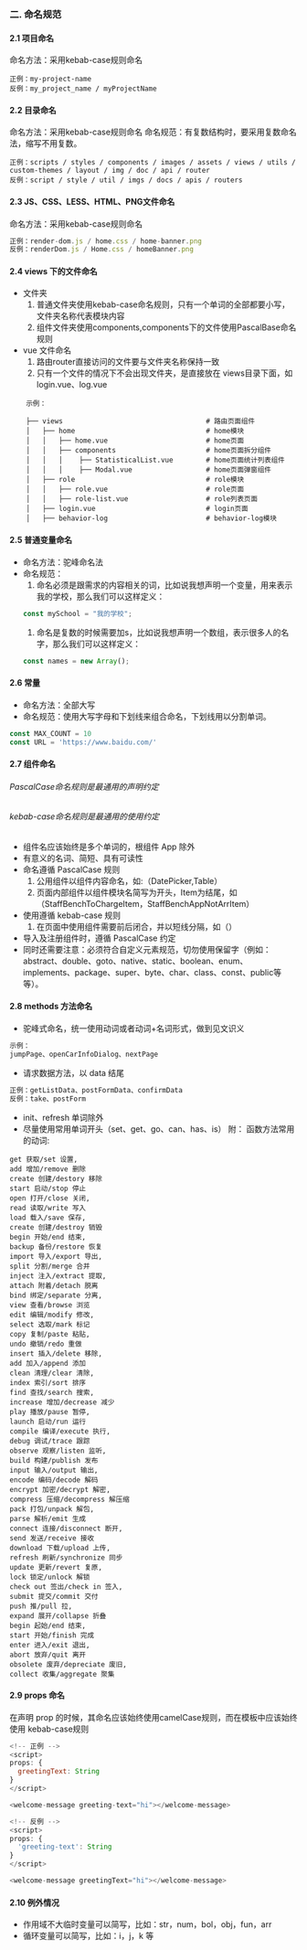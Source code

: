 ### 二. 命名规范

#### 2.1 项目命名

命名方法：采用kebab-case规则命名

    正例：my-project-name
    反例：my_project_name / myProjectName

#### 2.2 目录命名

命名方法：采用kebab-case规则命名
命名规范：有复数结构时，要采用复数命名法，缩写不用复数。

    正例：scripts / styles / components / images / assets / views / utils / custom-themes / layout / img / doc / api / router
    反例：script / style / util / imgs / docs / apis / routers

#### 2.3 JS、CSS、LESS、HTML、PNG文件命名

命名方法：采用kebab-case规则命名

```javascript
正例：render-dom.js / home.css / home-banner.png
反例：renderDom.js / Home.css / homeBanner.png
```

#### 2.4 views 下的文件命名

*   文件夹
    1.  普通文件夹使用kebab-case命名规则，只有一个单词的全部都要小写，文件夹名称代表模块内容
    2.  组件文件夹使用components,components下的文件使用PascalBase命名规则
*   vue 文件命名
    1.  路由router直接访问的文件要与文件夹名称保持一致
    2.  只有一个文件的情况下不会出现文件夹，是直接放在 views目录下面，如 login.vue、log.vue
```
    示例：
     
    ├── views                                   # 路由页面组件
    │   ├── home                                # home模块
    │   │   ├── home.vue                        # home页面
    │   │   ├── components                      # home页面拆分组件
    │   │   │    ├── StatisticalList.vue        # home页面统计列表组件
    │   │   │    ├── Modal.vue                  # home页面弹窗组件
    │   ├── role                                # role模块
    │   │   ├── role.vue                        # role页面
    │   │   ├── role-list.vue                   # role列表页面
    │   ├── login.vue                           # login页面
    │   ├── behavior-log                        # behavior-log模块
```


#### 2.5 普通变量命名

*   命名方法：驼峰命名法
*   命名规范：
    1.  命名必须是跟需求的内容相关的词，比如说我想声明一个变量，用来表示我的学校，那么我们可以这样定义：
    ```javascript
    const mySchool = "我的学校";
    ```
    1.  命名是复数的时候需要加s，比如说我想声明一个数组，表示很多人的名字，那么我们可以这样定义：
    ```javascript
    const names = new Array();
    ```

#### 2.6 常量

*   命名方法：全部大写
*   命名规范：使用大写字母和下划线来组合命名，下划线用以分割单词。

```javascript
const MAX_COUNT = 10
const URL = 'https://www.baidu.com/'
```

#### 2.7 组件命名

###### PascalCase命名规则是最通用的声明约定

###### kebab-case命名规则是最通用的使用约定

*   组件名应该始终是多个单词的，根组件 App 除外
*   有意义的名词、简短、具有可读性
*   命名遵循 PascalCase 规则
    1.  公用组件以组件内容命名，如:（DatePicker,Table）
    2.  页面内部组件以组件模块名简写为开头，Item为结尾，如（StaffBenchToChargeItem，StaffBenchAppNotArrItem）
*   使用遵循 kebab-case 规则
    1.  在页面中使用组件需要前后闭合，并以短线分隔，如（<date-picker></date-picker>）
*   导入及注册组件时，遵循 PascalCase 约定
*   同时还需要注意：必须符合自定义元素规范，切勿使用保留字（例如：abstract、double、goto、native、static、boolean、enum、implements、package、super、byte、char、class、const、public等等）。

#### 2.8 methods 方法命名

*   驼峰式命名，统一使用动词或者动词+名词形式，做到见文识义

```javascript
示例：
jumpPage、openCarInfoDialog、nextPage
```

*   请求数据方法，以 data 结尾

```javascript
正例：getListData、postFormData、confirmData
反例：take、postForm
```
*   init、refresh 单词除外
*   尽量使用常用单词开头（set、get、go、can、has、is）
    附： 函数方法常用的动词:

```
get 获取/set 设置,
add 增加/remove 删除
create 创建/destory 移除
start 启动/stop 停止
open 打开/close 关闭,
read 读取/write 写入
load 载入/save 保存,
create 创建/destroy 销毁
begin 开始/end 结束,
backup 备份/restore 恢复
import 导入/export 导出,
split 分割/merge 合并
inject 注入/extract 提取,
attach 附着/detach 脱离
bind 绑定/separate 分离,
view 查看/browse 浏览
edit 编辑/modify 修改,
select 选取/mark 标记
copy 复制/paste 粘贴,
undo 撤销/redo 重做
insert 插入/delete 移除,
add 加入/append 添加
clean 清理/clear 清除,
index 索引/sort 排序
find 查找/search 搜索,
increase 增加/decrease 减少
play 播放/pause 暂停,
launch 启动/run 运行
compile 编译/execute 执行,
debug 调试/trace 跟踪
observe 观察/listen 监听,
build 构建/publish 发布
input 输入/output 输出,
encode 编码/decode 解码
encrypt 加密/decrypt 解密,
compress 压缩/decompress 解压缩
pack 打包/unpack 解包,
parse 解析/emit 生成
connect 连接/disconnect 断开,
send 发送/receive 接收
download 下载/upload 上传,
refresh 刷新/synchronize 同步
update 更新/revert 复原,
lock 锁定/unlock 解锁
check out 签出/check in 签入,
submit 提交/commit 交付
push 推/pull 拉,
expand 展开/collapse 折叠
begin 起始/end 结束,
start 开始/finish 完成
enter 进入/exit 退出,
abort 放弃/quit 离开
obsolete 废弃/depreciate 废旧,
collect 收集/aggregate 聚集
```

#### 2.9 props 命名

在声明 prop 的时候，其命名应该始终使用camelCase规则，而在模板中应该始终使用 kebab-case规则

```javascript
<!-- 正例 -->
<script>
props: {
  greetingText: String
}
</script>

<welcome-message greeting-text="hi"></welcome-message>

<!-- 反例 -->
<script>
props: {
  'greeting-text': String
}
</script>

<welcome-message greetingText="hi"></welcome-message>
```

#### 2.10 例外情况

*   作用域不大临时变量可以简写，比如：str，num，bol，obj，fun，arr
*   循环变量可以简写，比如：i，j，k 等
